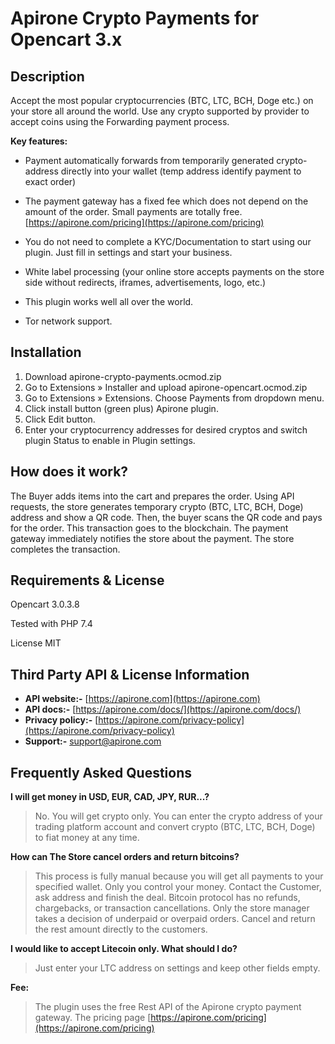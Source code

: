 # Apirone Crypto Payments for Opencart 3.x #

## Description ##

Accept the most popular cryptocurrencies (BTC, LTC, BCH, Doge etc.) on your store all around the world. Use any crypto supported by provider to accept coins using the Forwarding payment process.

**Key features:**

* Payment automatically forwards from temporarily generated crypto-address directly into your wallet (temp address identify payment to exact order)

* The payment gateway has a fixed fee which does not depend on the amount of the order. Small payments are totally free. [https://apirone.com/pricing](https://apirone.com/pricing)

* You do not need to complete a KYC/Documentation to start using our plugin. Just fill in settings and start your business.

* White label processing (your online store accepts payments on the store side without redirects, iframes, advertisements, logo, etc.)

* This plugin works well all over the world.

* Tor network support.

## Installation ##

1) Download apirone-crypto-payments.ocmod.zip
2) Go to Extensions » Installer and upload apirone-opencart.ocmod.zip
3) Go to Extensions » Extensions. Choose Payments from dropdown menu.
4) Click install button (green plus) Apirone plugin.
5) Click Edit button.
6) Enter your cryptocurrency addresses for desired cryptos and switch plugin Status to enable in Plugin settings.

## How does it work? ##

The Buyer adds items into the cart and prepares the order.
Using API requests, the store generates temporary crypto (BTC, LTC, BCH, Doge) address and show a QR code.
Then, the buyer scans the QR code and pays for the order. This transaction goes to the blockchain.
The payment gateway immediately notifies the store about the payment.
The store completes the transaction.

## Requirements & License ##

Opencart 3.0.3.8

Tested with PHP 7.4

License MIT

## Third Party API & License Information ##

* **API website:-** [https://apirone.com](https://apirone.com)
* **API docs:-** [https://apirone.com/docs/](https://apirone.com/docs/)
* **Privacy policy:-** [https://apirone.com/privacy-policy](https://apirone.com/privacy-policy)
* **Support:-** <support@apirone.com>

## Frequently Asked Questions ##

**I will get money in USD, EUR, CAD, JPY, RUR...?**

>No. You will get crypto only. You can enter the crypto address of your trading platform account and convert crypto (BTC, LTC, BCH, Doge) to fiat money at any time.

**How can The Store cancel orders and return bitcoins?**

>This process is fully manual because you will get all payments to your specified wallet. Only you control your money. Contact the Customer, ask address and finish the deal.
Bitcoin protocol has no refunds, chargebacks, or transaction cancellations.
Only the store manager takes a decision of underpaid or overpaid orders. Cancel and return the rest amount directly to the customers.

**I would like to accept Litecoin only. What should I do?**

> Just enter your LTC address on settings and keep other fields empty.

**Fee:**

>The plugin uses the free Rest API of the Apirone crypto payment gateway. The pricing page [https://apirone.com/pricing](https://apirone.com/pricing)
